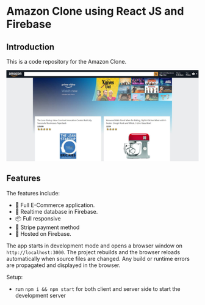 # Amazon Clone using React JS and Firebase

## Introduction

This is a code repository for the Amazon Clone.

<img src="./amazon-clone.jpg">

## Features

The features include:

- 📝 Full E-Commerce application.
- 📡 Realtime database in Firebase.
- 📦 Full responsive
- 💬 Stripe payment method
- 📡 Hosted on Firebase.

<!-- ## Components -->

The app starts in development mode and opens a browser window on `http://localhost:3000`. The project rebuilds and the browser reloads automatically when source files are changed. Any build or runtime errors are propagated and displayed in the browser.

Setup:

- run `npm i && npm start` for both client and server side to start the development server
